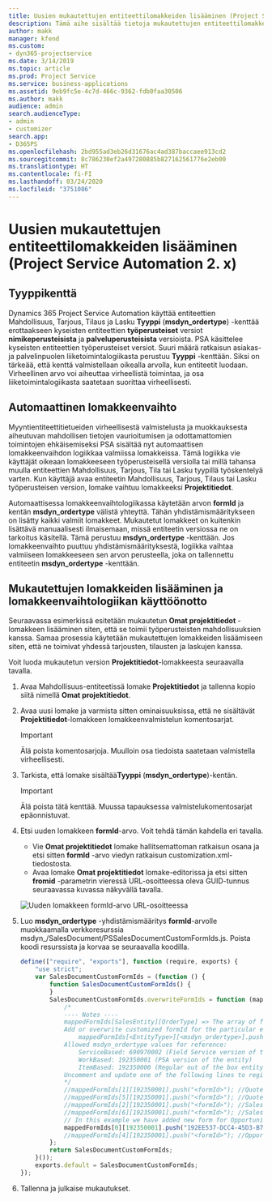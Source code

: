 ```yaml
---
title: Uusien mukautettujen entiteettilomakkeiden lisääminen (Project Service Automation 2. x)
description: Tämä aihe sisältää tietoja mukautettujen entiteettilomakkeiden lisäämisestä mahdollisuuksille, tarjouksille tai laskuille Dynamics 365 Project Service Automationin versiossa 2.x.
author: makk
manager: kfend
ms.custom:
- dyn365-projectservice
ms.date: 3/14/2019
ms.topic: article
ms.prod: Project Service
ms.service: business-applications
ms.assetid: 9eb9fc5e-4c7d-466c-9362-fdb0faa30506
ms.author: makk
audience: admin
search.audienceType:
- admin
- customizer
search.app:
- D365PS
ms.openlocfilehash: 2bd955ad3eb26d31676ac4ad387baccaee913cd2
ms.sourcegitcommit: 8c786230ef2a497280885b827162561776e2eb00
ms.translationtype: HT
ms.contentlocale: fi-FI
ms.lasthandoff: 03/24/2020
ms.locfileid: "3751086"
---
```

# <a name="add-new-custom-entity-forms-project-service-automation-2x"></a>Uusien mukautettujen entiteettilomakkeiden lisääminen (Project Service Automation 2. x)

## <a name="type-field"></a>Tyyppikenttä 

Dynamics 365 Project Service Automation käyttää entiteettien Mahdollisuus, Tarjous, Tilaus ja Lasku **Tyyppi** (**msdyn\_ordertype**) -kenttää erottaakseen kyseisten entiteettien **työperusteiset** versiot **nimikeperusteisista** ja **palveluperusteisista** versioista. PSA käsittelee kyseisten entiteettien työperusteiset versiot. Suuri määrä ratkaisun asiakas- ja palvelinpuolen liiketoimintalogiikasta perustuu **Tyyppi** -kenttään. Siksi on tärkeää, että kenttä valmistellaan oikealla arvolla, kun entiteetit luodaan. Virheellinen arvo voi aiheuttaa virheellistä toimintaa, ja osa liiketoimintalogiikasta saatetaan suorittaa virheellisesti.

## <a name="automatic-form-switching"></a>Automaattinen lomakkeenvaihto

Myyntientiteettitietueiden virheellisestä valmistelusta ja muokkauksesta aiheutuvan mahdollisen tietojen vaurioitumisen ja odottamattomien toimintojen ehkäisemiseksi PSA sisältää nyt automaattisen lomakkeenvaihdon logiikkaa valmiissa lomakkeissa. Tämä logiikka vie käyttäjät oikeaan lomakkeeseen työperusteisellä versiolla tai millä tahansa muulla entiteettien Mahdollisuus, Tarjous, Tila tai Lasku tyypillä työskentelyä varten. Kun käyttäjä avaa entiteetin Mahdollisuus, Tarjous, Tilaus tai Lasku työperusteisen version, lomake vaihtuu lomakkeeksi **Projektitiedot**.

Automaattisessa lomakkeenvaihtologiikassa käytetään arvon **formId** ja kentän **msdyn\_ordertype** välistä yhteyttä. Tähän yhdistämismääritykseen on lisätty kaikki valmiit lomakkeet. Mukautetut lomakkeet on kuitenkin lisättävä manuaalisesti ilmaisemaan, missä entiteetin versiossa ne on tarkoitus käsitellä. Tämä perustuu **msdyn\_ordertype** -kenttään. Jos lomakkeenvaihto puuttuu yhdistämismäärityksestä, logiikka vaihtaa valmiiseen lomakkeeseen sen arvon perusteella, joka on tallennettu entiteetin **msdyn\_ordertype** -kenttään.

## <a name="add-custom-forms-and-turn-on-the-form-switching-logic"></a>Mukautettujen lomakkeiden lisääminen ja lomakkeenvaihtologiikan käyttöönotto

Seuraavassa esimerkissä esitetään mukautetun **Omat projektitiedot** -lomakkeen lisääminen siten, että se toimii työperusteisten mahdollisuuksien kanssa. Samaa prosessia käytetään mukautettujen lomakkeiden lisäämiseen siten, että ne toimivat yhdessä tarjousten, tilausten ja laskujen kanssa.

Voit luoda mukautetun version **Projektitiedot**-lomakkeesta seuraavalla tavalla.

1. Avaa Mahdollisuus-entiteetissä lomake **Projektitiedot** ja tallenna kopio siitä nimellä **Omat projektitiedot**.
2. Avaa uusi lomake ja varmista sitten ominaisuuksissa, että ne sisältävät **Projektitiedot**-lomakkeen lomakkeenvalmistelun komentosarjat. 

    > [!IMPORTANT]
    > Älä poista komentosarjoja. Muulloin osa tiedoista saatetaan valmistella virheellisesti.

3. Tarkista, että lomake sisältää**Tyyppi** (**msdyn\_ordertype**)-kentän. 

    > [!IMPORTANT]
    > Älä poista tätä kenttää. Muussa tapauksessa valmistelukomentosarjat epäonnistuvat.

4. Etsi uuden lomakkeen **formId**-arvo. Voit tehdä tämän kahdella eri tavalla.

    - Vie **Omat projektitiedot** lomake hallitsemattoman ratkaisun osana ja etsi sitten **formId** -arvo viedyn ratkaisun customization.xml-tiedostosta.
    - Avaa lomake **Omat projektitiedot** lomake-editorissa ja etsi sitten **fromid** -parametrin vieressä URL-osoitteessa oleva GUID-tunnus seuraavassa kuvassa näkyvällä tavalla.

    ![Uuden lomakkeen formId-arvo URL-osoitteessa](media/how-to-add-custom-forms-in-v2.0.png)

5. Luo **msdyn\_ordertype** -yhdistämismääritys **formId**-arvolle muokkaamalla verkkoresurssia msdyn\_/SalesDocument/PSSalesDocumentCustomFormIds.js. Poista koodi resurssista ja korvaa se seuraavalla koodilla.

    ```javascript
    define(["require", "exports"], function (require, exports) {
        "use strict";
        var SalesDocumentCustomFormIds = (function () {
            function SalesDocumentCustomFormIds() {
            }
            SalesDocumentCustomFormIds.overwriteFormIds = function (mappedFormIds) {
                /*
                ---- Notes ----
                mappedFormIds[SalesEntity][OrderType] => The array of forms IDs that support particular entity and order type
                Add or overwrite customized formId for the particular entity and order type by calling:
                    mappedFormIds[<EntityType>][<msdyn_ordertype>].push("<formId>");
                Allowed msdyn_ordertype values for reference:
                    ServiceBased: 690970002 (Field Service version of the entity)
                    WorkBased: 192350001 (PSA version of the entity)
                    ItemBased: 192350000 (Regular out of the box entity)
                Uncomment and update one of the following lines to register custom PSA form for required entity:
                */      
                //mappedFormIds[1][192350001].push("<formId>"); //Quote
                //mappedFormIds[5][192350001].push("<formId>"); //Quote Line
                //mappedFormIds[2][192350001].push("<formId>"); //Sales Order
                //mappedFormIds[6][192350001].push("<formId>"); //Sales Order Line
                // In this example we have added new form for Opportunity
                mappedFormIds[0][192350001].push("192EE537-DCC4-45D3-B7AF-EA694B9113D2"); //Opportunity
                //mappedFormIds[4][192350001].push("<formId>"); //Opportunity Line
            };
            return SalesDocumentCustomFormIds;
        }());
        exports.default = SalesDocumentCustomFormIds;
    });
    ```

6. Tallenna ja julkaise mukautukset.
